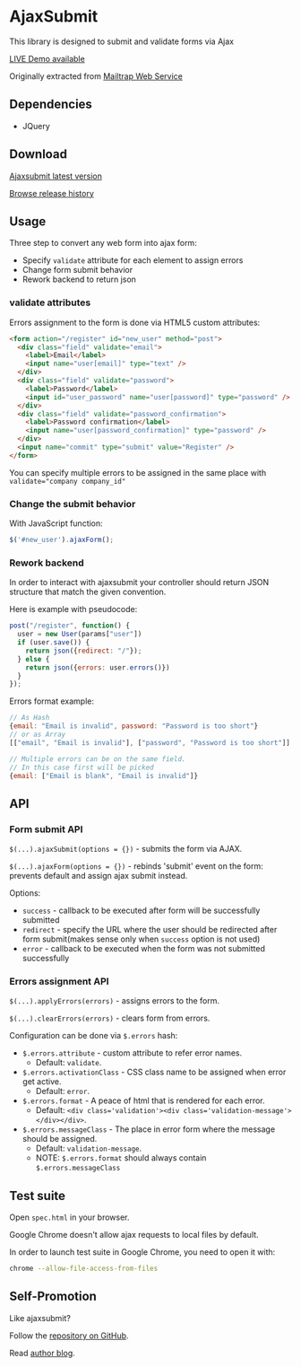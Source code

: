 # AjaxSubmit

This library is designed to submit and validate forms via Ajax

[LIVE Demo available](https://ajaxsubmit.datagrid.com)

Originally extracted from [Mailtrap Web Service](http://mailtrap.io)

## Dependencies

* JQuery

## Download

[Ajaxsubmit latest version](https://raw.github.com/bogdan/ajaxsubmit/master/ajaxsubmit.js)

[Browse release history](https://github.com/bogdan/ajaxsubmit/tree/master/builds)

## Usage

Three step to convert any web form into ajax form:

* Specify `validate` attribute for each element to assign errors
* Change form submit behavior
* Rework backend to return json

### validate attributes

Errors assignment to the form is done via HTML5 custom attributes:

``` html
<form action="/register" id="new_user" method="post">
  <div class="field" validate="email">
  	<label>Email</label>
    <input name="user[email]" type="text" />
  </div>
  <div class="field" validate="password">
    <label>Password</label>
    <input id="user_password" name="user[password]" type="password" />
  </div>
  <div class="field" validate="password_confirmation">
    <label>Password confirmation</label>
    <input name="user[password_confirmation]" type="password" />
  </div>
  <input name="commit" type="submit" value="Register" />
</form>
```

You can specify multiple errors to be assigned in the same place with `validate="company company_id"`


### Change the submit behavior

With JavaScript function:

``` js
$('#new_user').ajaxForm();
```

### Rework backend

In order to interact with ajaxsubmit your controller should return JSON structure that match the given convention.


Here is example with pseudocode:

``` js
post("/register", function() {
  user = new User(params["user"])
  if (user.save()) {
    return json({redirect: "/"});
  } else {
    return json({errors: user.errors()})
  }
});
```

Errors format example: 

``` js
// As Hash
{email: "Email is invalid", password: "Password is too short"}
// or as Array
[["email", "Email is invalid"], ["password", "Password is too short"]]

// Multiple errors can be on the same field. 
// In this case first will be picked
{email: ["Email is blank", "Email is invalid"]}
```


## API

### Form submit API

`$(...).ajaxSubmit(options = {})` - submits the form via AJAX.

`$(...).ajaxForm(options = {})` - rebinds 'submit' event on the form: prevents default and assign ajax submit instead.

Options:

* `success` - callback to be executed after form will be successfully submitted
* `redirect` - specify the URL where the user should be redirected after form submit(makes sense only when `success` option is not used)
* `error` - callback to be executed when the form was not submitted successfully

### Errors assignment API

`$(...).applyErrors(errors)` - assigns errors to the form.

`$(...).clearErrors(errors)` - clears form from errors.

Configuration can be done via `$.errors` hash:

* `$.errors.attribute` - custom attribute to refer error names. 
  * Default: `validate`.
* `$.errors.activationClass` - CSS class name to be assigned when error get active. 
  * Default: `error`.
* `$.errors.format` - A peace of html that is rendered for each error. 
  * Default: `<div class='validation'><div class='validation-message'></div></div>`.
* `$.errors.messageClass` - The place in error form where the message should be assigned. 
  * Default: `validation-message`.
  * NOTE: `$.errors.format` should always contain `$.errors.messageClass`


## Test suite

Open `spec.html` in your browser.

Google Chrome doesn't allow ajax requests to local files by default.

In order to launch test suite in Google Chrome, you need to open it with:

``` sh
chrome --allow-file-access-from-files
```

## Self-Promotion

Like ajaxsubmit?

Follow the [repository on GitHub](https://github.com/bogdan/ajaxsubmit).

Read [author blog](http://gusiev.com).
